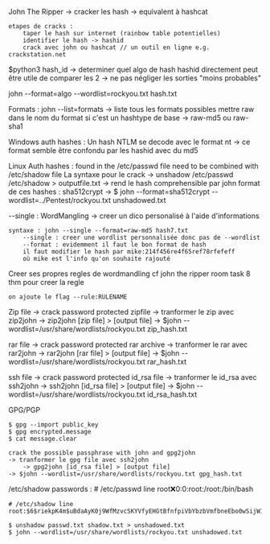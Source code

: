 John The Ripper			-> cracker les hash
				-> equivalent à hashcat
			
	etapes de cracks :
		taper le hash sur internet (rainbow table potentielles)
		identifier le hash -> hashid
		crack avec john ou hashcat // un outil en ligne e.g. crackstation.net


$python3 hash_id		-> determiner quel algo de hash
hashid directement
peut être utile de comparer les 2
-> ne pas négliger les sorties "moins probables"

john --format=algo --wordlist=rockyou.txt hash.txt


Formats :
	john --list=formats -> liste tous les formats possibles
	mettre raw dans le nom du format si c'est un hashtype de base
	-> raw-md5 ou raw-sha1

Windows auth hashes :
	Un hash NTLM se decode avec le format nt -> ce format semble être confondu par les hashid avec du md5
	
Linux Auth hashes :
	found in the /etc/passwd file
	need to be combined with /etc/shadow file
	La syntaxe pour le crack
		-> unshadow /etc/passwd /etc/shadow > outputfile.txt	-> rend le hash comprehensible par john
		format de ces hashes : sha512crypt
		-> $ john --format=sha512crypt --wordlist=../Pentest/rockyou.txt unshadowed.txt
		
--single :
	WordMangling -> creer un dico personalisé à l'aide d'informations
	
	syntaxe : john --single --format=raw-md5 hash7.txt
		--single : creer une wordlist personnalisée donc pas de --wordlist
		--format : evidemment il faut le bon format de hash
		il faut modifier le hash par mike:214f456re4f65ref78rfefeff
		où mike est l'info qu'on souhaite rajouté
		
Creer ses propres regles de wordmandling
	cf john the ripper room task 8 thm pour creer la regle
	
	on ajoute le flag --rule:RULENAME
	
Zip file -> crack password protected zipfile
	-> tranformer le zip avec zip2john 
		-> zip2john [zip file] > [output file]
	-> $john --wordlist=/usr/share/wordlists/rockyou.txt zip_hash.txt
	
rar file -> crack password protected rar archive
	-> tranformer le rar avec rar2john 
		-> rar2john [rar file] > [output file]
	-> $john --wordlist=/usr/share/wordlists/rockyou.txt rar_hash.txt
	
ssh file -> crack password protected id_rsa file
	-> tranformer le id_rsa avec ssh2john 
		-> ssh2john [id_rsa file] > [output file]
	-> $john --wordlist=/usr/share/wordlists/rockyou.txt id_rsa_hash.txt
	
GPG/PGP

	$ gpg --import public_key
	$ gpg encrypted.message
	$ cat message.clear

	crack the possible passphrase with john and gpg2john
	-> tranformer le gpg file avec ssh2john 
		-> gpg2john [id_rsa file] > [output file]
	-> $john --wordlist=/usr/share/wordlists/rockyou.txt gpg_hash.txt
	

/etc/shadow passwords :
	# /etc/passwd line
	root:x:0:0:root:/root:/bin/bash

	# /etc/shadow line
	root:$6$riekpK4m$uBdaAyK0j9WfMzvcSKYVfyEHGtBfnfpiVbYbzbVmfbneEbo0wSijW1GQussvJSk8X1M56kzgGj8f7DFN1h4dy1:18226:0:99999:7:::

	$ unshadow passwd.txt shadow.txt > unshadowed.txt
	$ john --wordlist=/usr/share/wordlists/rockyou.txt unshadowed.txt

